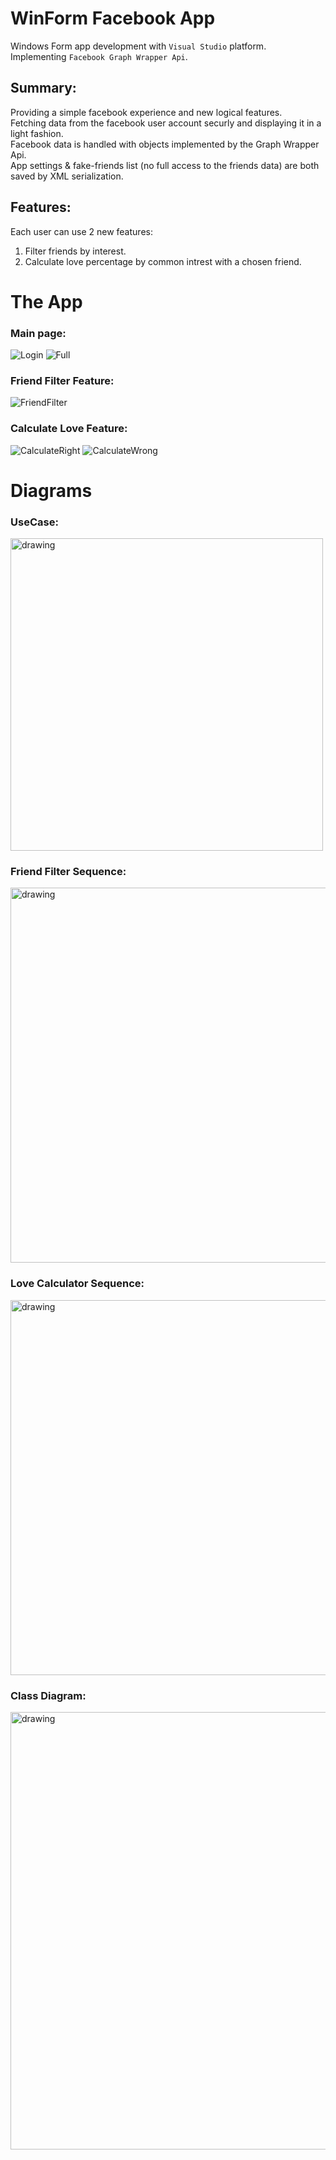 # WinForm Facebook App

Windows Form app development with ``Visual Studio`` platform.<br />
Implementing ``Facebook Graph Wrapper Api``.<br />

## Summary:
Providing a simple facebook experience and new logical features.<br />
Fetching data from the facebook user account securly and displaying it in a light fashion.<br />
Facebook data is handled with objects implemented by the Graph Wrapper Api.<br />
App settings & fake-friends list (no full access to the friends data) are both saved by XML serialization.<br />

## Features:
Each user can use 2 new features:
1. Filter friends by interest.
2. Calculate love percentage by common intrest with a chosen friend.

# The App
### Main page:
![Login](https://github.com/nqoy/WinForms-Facebook-App/blob/main/Pictures/Main-login.png)
![Full](https://github.com/nqoy/WinForms-Facebook-App/blob/main/Pictures/Main-Full.png)

### Friend Filter Feature:
![FriendFilter](https://github.com/nqoy/WinForms-Facebook-App/blob/main/Pictures/FriendFilter.png)

### Calculate Love Feature:
![CalculateRight](https://github.com/nqoy/WinForms-Facebook-App/blob/main/Pictures/LoveCalculatorRight.png)
![CalculateWrong](https://github.com/nqoy/WinForms-Facebook-App/blob/main/Pictures/LoveCalculatorWrong.png)

# Diagrams
### UseCase:
<img src="https://github.com/nqoy/WinForms-Facebook-App/blob/main/Pictures/UseCaseDiagram.png" alt="drawing" width="500"/>

### Friend Filter Sequence:
<img src="https://github.com/nqoy/WinForms-Facebook-App/blob/main/Pictures/FriendFilterSequence%20Diagram.png" alt="drawing" width="600"/>

### Love Calculator Sequence:
<img src="https://github.com/nqoy/WinForms-Facebook-App/blob/main/Pictures/LoveCalculatorSequence%20Diagram.png" alt="drawing" width="600"/>

### Class Diagram:
<img src="https://github.com/nqoy/WinForms-Facebook-App/blob/main/Pictures/AppClassDiagram.png" alt="drawing" width="700"/>
